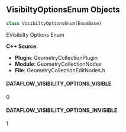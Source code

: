 ## VisibiltyOptionsEnum Objects

```python
class VisibiltyOptionsEnum(EnumBase)
```

EVisibilty Options Enum

**C++ Source:**

- **Plugin**: GeometryCollectionPlugin
- **Module**: GeometryCollectionNodes
- **File**: GeometryCollectionEditNodes.h

<a id="unreal.VisibiltyOptionsEnum.DATAFLOW_VISIBILITY_OPTIONS_VISIBLE"></a>

#### DATAFLOW_VISIBILITY_OPTIONS_VISIBLE

0

<a id="unreal.VisibiltyOptionsEnum.DATAFLOW_VISIBILITY_OPTIONS_INVISIBLE"></a>

#### DATAFLOW_VISIBILITY_OPTIONS_INVISIBLE

1

<a id="unreal.MakeBoxDataTypeEnum"></a>